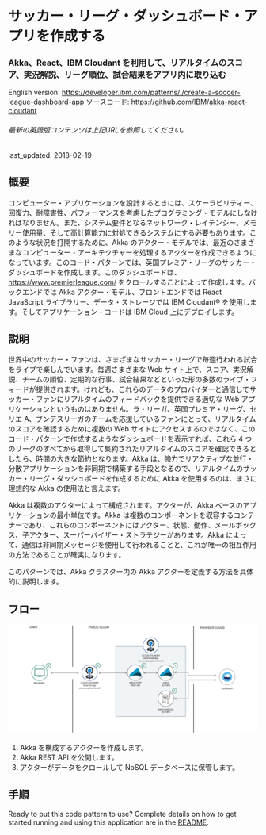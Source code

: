 # サッカー・リーグ・ダッシュボード・アプリを作成する

### Akka、React、IBM Cloudant を利用して、リアルタイムのスコア、実況解説、リーグ順位、試合結果をアプリ内に取り込む

English version: https://developer.ibm.com/patterns/./create-a-soccer-league-dashboard-app
  ソースコード: https://github.com/IBM/akka-react-cloudant

###### 最新の英語版コンテンツは上記URLを参照してください。
last_updated: 2018-02-19

 
## 概要

コンピューター・アプリケーションを設計するときには、スケーラビリティー、回復力、耐障害性、パフォーマンスを考慮したプログラミング・モデルにしなければなりません。また、システム要件となるネットワーク・レイテンシー、メモリー使用量、そして高計算能力に対処できるシステムにする必要もあります。このような状況を打開するために、Akka のアクター・モデルでは、最近のさまざまなコンピューター・アーキテクチャーを処理するアクターを作成できるようになっています。このコード・パターンでは、英国プレミア・リーグのサッカー・ダッシュボードを作成します。このダッシュボードは、https://www.premierleague.com/ をクロールすることによって作成します。バックエンドでは Akka アクター・モデル、フロントエンドでは React JavaScript ライブラリー、データ・ストレージでは IBM Cloudant&reg; を使用します。そしてアプリケーション・コードは IBM Cloud 上にデプロイします。

## 説明

世界中のサッカー・ファンは、さまざまなサッカー・リーグで毎週行われる試合をライブで楽しんでいます。毎週さまざまな Web サイト上で、スコア、実況解説、チームの順位、定期的な行事、試合結果などといった形の多数のライブ・フィードが提供されます。けれども、これらのデータのプロバイダーと通信してサッカー・ファンにリアルタイムのフィードバックを提供できる適切な Web アプリケーションというものはありません。ラ・リーガ、英国プレミア・リーグ、セリエ A、ブンデスリーガのチームを応援しているファンにとって、リアルタイムのスコアを確認するために複数の Web サイトにアクセスするのではなく、このコード・パターンで作成するようなダッシュボードを表示すれば、これら 4 つのリーグのすべてから取得して集約されたリアルタイムのスコアを確認できるとしたら、時間の大きな節約となります。Akka は、強力でリアクティブな並行・分散アプリケーションを非同期で構築する手段となるので、リアルタイムのサッカー・リーグ・ダッシュボードを作成するために Akka を使用するのは、まさに理想的な Akka の使用法と言えます。

Akka は複数のアクターによって構成されます。アクターが、Akka ベースのアプリケーションの最小単位です。Akka は複数のコンポーネントを収容するコンテナーであり、これらのコンポーネントにはアクター、状態、動作、メールボックス、子アクター、スーパーバイザー・ストラテジーがあります。Akka によって、通信は非同期メッセージを使用して行われることと、これが唯一の相互作用の方法であることが確実になります。

このパターンでは、Akka クラスター内の Akka アクターを定義する方法を具体的に説明します。

## フロー

![フロー](./images/Soccer-Dashboard-with-Akka-and-ReactJS-flow-arch.png)

1. Akka を構成するアクターを作成します。
2. Akka REST API を公開します。
3. アクターがデータをクロールして NoSQL データベースに保管します。

## 手順

Ready to put this code pattern to use? Complete details on how to get started running and using this application are in the [README](https://github.com/IBM/akka-react-cloudant/blob/master/README.md).
